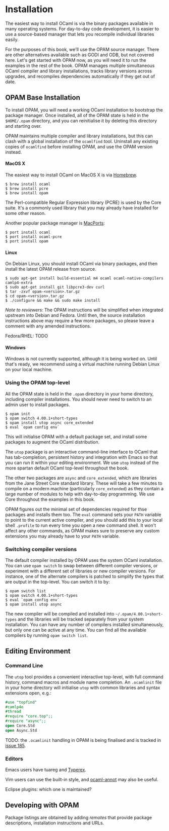 # Installation

The easiest way to install OCaml is via the binary packages available in
many operating systems.  For day-to-day code development, it is easier to
use a source-based manager that lets you recompile individual libraries
easily.

For the purposes of this book, we'll use the OPAM source manager.  There are
other alternatives available such as GODI and ODB, but not covered here.  Let's
get started with OPAM now, as you will need it to run the examples in the rest
of the book.  OPAM manages multiple simultaneous OCaml compiler and library
installations, tracks library versions across upgrades, and recompiles
dependencies automatically if they get out of date.

## OPAM Base Installation

To install OPAM, you will need a working OCaml installation to bootstrap the
package manager.  Once installed, all of the OPAM state is held in the
`$HOME/.opam` directory, and you can reinitialise it by deleting this directory
and starting over.

<important>
<title>OCamlfind and OPAM</title>

OPAM maintains multiple compiler and library installations, but this can clash
with a global installation of the `ocamlfind` tool.  Uninstall any existing
copies of `ocamlfind` before installing OPAM, and use the OPAM version instead.

</important>

#### MacOS X

The easiest way to install OCaml on MacOS X is via [Homebrew](http://github.com/mxcl/homebrew).

```
$ brew install ocaml
$ brew install pcre
$ brew install opam
```

The Perl-compatible Regular Expression library (PCRE) is used by the Core
suite.  It's a commonly used library that you may already have installed for
some other reason.

Another popular package manager is [MacPorts](http://macports.org):

```
$ port install ocaml
$ port install ocaml-pcre
$ port install opam
```

#### Linux

On Debian Linux, you should install OCaml via binary packages, and then install
the latest OPAM release from source.

```
$ sudo apt-get install build-essential m4 ocaml ocaml-native-compilers camlp4-extra
$ sudo apt-get install git libpcre3-dev curl
$ tar -zxvf opam-<version>.tar.gz
$ cd opam-<version>.tar.gz
$ ./configure && make && sudo make install
```

*Note to reviewers:* The OPAM instructions will be simplified when integrated
upstream into Debian and Fedora.  Until then, the source installation
instructions above may require a few more packages, so please leave a comment
with any amended instructions.

Fedora/RHEL: TODO

#### Windows

Windows is not currently supported, although it is being worked on.  Until that's
ready, we recommend using a virtual machine running Debian Linux on your local
machine.

### Using the OPAM top-level

All the OPAM state is held in the `.opam` directory in your home directory,
including compiler installations. You should never need to switch to an admin
user to install packages. 

```
$ opam init
$ opam switch 4.00.1+short-types
$ opam install utop async core_extended
$ eval `opam config env`
```

This will initialise OPAM with a default package set, and install some packages
to augment the OCaml distribution.

The `utop` package is an interactive command-line interface to OCaml that has
tab-completion, persistent history and integration with Emacs so that you can
run it within your editing environment.  We use `utop` instead of the more
spartan default OCaml top-level throughout the book.

The other two packages are `async` and `core_extended`, which are libraries
from the Jane Street Core standard library.  These will take a few minutes to
compile on a modern machine (particularly `core_extended`) as they contain a
large number of modules to help with day-to-day programming.  We use Core throughout
the examples in this book.

OPAM figures out the minimal set of dependencies required for thse packages
and installs them too.  The `eval` command sets your `PATH` variable to point
to the current active compiler, and you should add this to your local shell
`.profile` to run every time you open a new command shell.  It won't affect
any other commands, as OPAM makes sure to preserve any custom extensions you
may already have to your `PATH` variable.

### Switching compiler versions

The default compiler installed by OPAM uses the system OCaml installation. You
can use `opam switch` to swap between different compiler versions, or
experiment with a different set of libraries or new compiler versions. For
instance, one of the alternate compilers is patched to simplify the types that
are output in the top-level. You can switch it to by:

```
$ opam switch list
$ opam switch 4.00.1+short-types
$ eval `opam config env`
$ opam install utop async
```

The new compiler will be compiled and installed into
`~/.opam/4.00.1+short-types` and the libraries will be tracked separately from
your system installation.  You can have any number of compilers installed
simultaneously, but only one can be active at any time.  You can find all the
available compilers by running `opam switch list`.

## Editing Environment

### Command Line

The `utop` tool provides a convenient interactive top-level, with full command
history, command macros and module name completion.  An `.ocamlinit` file in
your home directory will initialise `utop` with common libraries and syntax
extensions open, e.g.:

```ocaml
#use "topfind"
#camlp4o
#thread
#require "core.top";;
#require "async";;
open Core.Std
open Async.Std
```

TODO: the `.ocamlinit` handling in OPAM is being finalised and is tracked in
[issue 185](https://github.com/OCamlPro/opam/issues/185).

### Editors

Emacs users have tuareg and [Typerex](http://www.typerex.org/).

Vim users can use the built-in style, and
[ocaml-annot](http://github.com/avsm/ocaml-annot) may also be useful.

Eclipse plugins: which one is maintained?

## Developing with OPAM

Package listings are obtained by adding *remotes* that provide package
descriptions, installation instructions and URLs.
